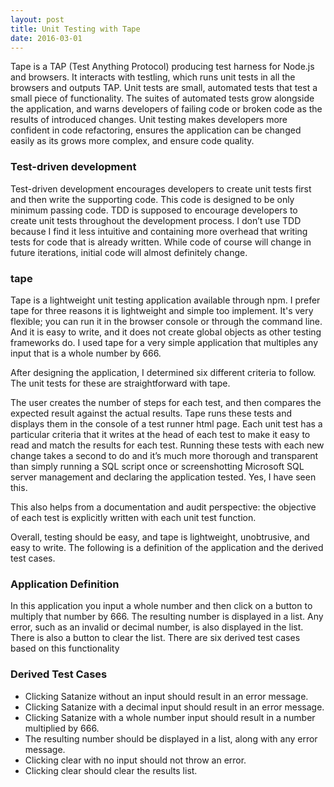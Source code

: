 ```yaml
---
layout: post
title: Unit Testing with Tape
date: 2016-03-01
---
```


Tape is a TAP (Test Anything Protocol) producing test harness for Node.js and browsers. It interacts with testling, which runs unit tests in all the browsers and outputs TAP. Unit tests are small, automated tests that test a small piece of functionality. The suites of automated tests grow alongside the application, and warns developers of failing code or broken code as the results of introduced changes. Unit testing makes developers more confident in code refactoring, ensures the application can be changed easily as its grows more complex, and ensure code quality.


### Test-driven development ###

Test-driven development encourages developers to create unit tests first and then write the supporting code. This code is designed to be only minimum passing code. TDD is supposed to encourage developers to create unit tests throughout the development process. I don’t use TDD because I find it less intuitive and containing more overhead that writing tests for code that is already written. While code of course will change in future iterations, initial code will almost definitely change.


### tape ###

Tape is a lightweight unit testing application available through npm. I prefer tape for three reasons it is lightweight and simple too implement. It's very flexible; you can run it in the browser console or through the command line. And it is easy to write, and it does not create global objects as other testing frameworks do. I used tape for a very simple application that multiples any input that is a whole number by 666.


After designing the application, I determined six different criteria to follow. The unit tests for these are straightforward with tape.


The user creates the number of steps for each test, and then compares the expected result against the actual results. Tape runs these tests and displays them in the console of a test runner html page. Each unit test has a particular criteria that it writes at the head of each test to make it easy to read and match the results for each test. Running these tests with each new change takes a second to do and it’s much more thorough and transparent than simply running a SQL script once or screenshotting Microsoft SQL server management and declaring the application tested. Yes, I have seen this.


This also helps from a documentation and audit perspective: the objective of each test is explicitly written with each unit test function.


Overall, testing should be easy, and tape is lightweight, unobtrusive, and easy to write.  The following is a definition of the application and the derived test cases.


### Application Definition ###

In this application you input a whole number and then click on a button to multiply that number by 666. The resulting number is displayed in a list. Any error, such as an invalid or decimal number, is also displayed in the list. There is also a button to clear the list. There are six derived test cases based on this functionality


### Derived Test Cases ###

- Clicking Satanize without an input should result in an error message.
- Clicking Satanize with a decimal input should result in an error message.
- Clicking Satanize with a whole number input should result in a number multiplied by 666.
- The resulting number should be displayed in a list, along with any error message.
- Clicking clear with no input should not throw an error.
- Clicking clear should clear the results list.
